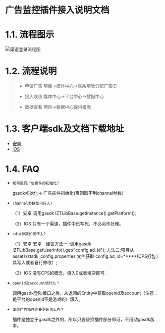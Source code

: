 广告监控插件接入说明文档
==========================

# 1.1. 流程图示

![渠道登录流程图](http://cdn.mztgame.ztgame.com.cn/ad/ad_flow.png)

# 1.2. 流程说明
> * 申请广告  项目->媒体中心->联系项管分配广告ID

> * 接入联调  媒体中心->平台中心->数据中心

> * 数据查看  项目->数据中心提供报表

# 1.3. 客户端sdk及文档下载地址

* [安卓](http://docs.mztgame.com/files/Android/plugin/DataPluginSdk1.1.9.zip)
* [IOS](http://docs.mztgame.com/files/iOS/plugin/ZTDataLib.zip)

# 1.4. FAQ

*  `如何进行广告插件的初始化?`

    gasdk初始化-> 广告插件初始化(否则取不到channel参数）

* `channel参数如何传入?`

    （1）安卓    调用gasdk IZTLibBase.getInstance().getPlatform();
    
    （2）IOS     只有一个渠道，插件中已写死，不必另作处理。

* `adid参数如何传入?`

    （1）安卓    安卓&emsp;建议方法一 :调用gasdk IZTLibBase.getUserInfo().get("config.ad_id"); 方法二:项目从 assets/ztsdk_config.properties 文件获取 config.ad_id=*****(CPS打包工具写入或者自行修改）;
    
    （2）IOS     没有CPS的概念，填入0或者填空即可.
    
*  `openid及account填什么？`

    调用gasdk登陆接口之后，从返回的Entity中获取openid及account（注意：是平台的openid不是游戏的）填入。

*  `如果广告插件需要更新怎么办？`

    插件是独立于gasdk之外的，所以只要替换插件部分即可，不用动gasdk版本。
